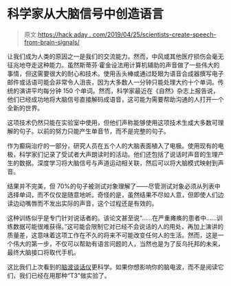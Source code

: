 # 科学家从大脑信号中创造语言

> 原文:[https://hack aday . com/2019/04/25/scientists-create-speech-from-brain-signals/](https://hackaday.com/2019/04/25/scientists-create-speech-from-brain-signals/)

让我们成为人类的原因之一是我们的交流能力。然而，中风或其他医疗损伤会毫无征兆地夺走这种能力。虽然斯蒂芬·霍金设法用计算机辅助的声音做了一些伟大的事情，但这需要很大的耐心和技术。使用舌头棒或通过眨眼为语音合成器撰写电子邮件或话语可能会非常令人沮丧，因为大多数人一分钟只能处理大约十个单词。传统的演讲平均每分钟 150 个单词。然而，科学家最近在《自然》杂志上报告说，他们已经成功地将大脑信号直接解码成语音，这可能为需要帮助沟通的人打开一个全新的世界。

这项技术仍然只能在实验室中使用，但他们声称能够使用这项技术生成大多数可理解的句子。以前的努力只能产生单音节，而不是完整的句子。

作为癫痫治疗的一部分，研究人员在五个人的大脑表面植入了电极。使用现有的电极，科学家们记录了受试者大声朗读时的活动。他们还包括了说话时声音的生理产生的数据。深度学习将大脑信号与声道运动相关联，然后可以将大脑模式映射到声音。

结果并不完美，但 70%的句子被测试对象理解了——尽管测试对象必须从列表中选择单词，而不仅仅是随意地听。奇怪的是，虽然结果不尽如人意，但即使人们边读边动嘴唇而不发出实际的声音，这个过程还是有效的。

这种训练似乎是专门针对说话者的。该论文甚至说“……在严重瘫痪的患者中……训练数据可能很难获得。”这可能会限制它对已经不会说话的人的用处，再加上演讲的质量差，这意味着这项工作在不久的将来不可能改变任何人的生活。然而，这是一个伟大的第一步，不仅可以帮助有语言问题的人，当然也是为了反乌托邦的未来，最终大脑接口将取代手机。

这比我们上次看到的[脑波谈话仪](https://hackaday.com/2019/03/16/alma-the-talking-dog-might-win-some-bar-bets/)更科学。如果你想影响你的脑电波，而不是阅读它们，我们已经在用那种“T3”做实验了。